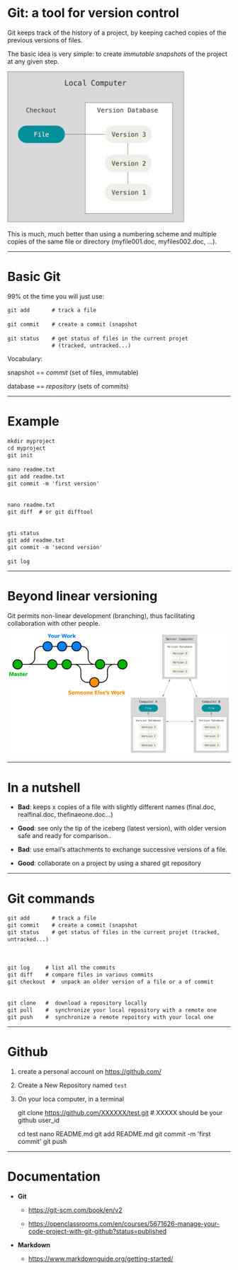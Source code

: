 Git: a tool for version control
===============================


Git keeps track of the history of a project, by keeping cached copies of the previous versions of files. 

The basic idea is very simple: to create *immutable snapshots* of the project at any given step.
    
![](images/local_small.png)

This is much, much better than using a numbering scheme and multiple copies of the same file or directory (myfile001.doc, myfiles002.doc, ...). 




---

Basic Git
=========


99% ot the time you will just use:

    git add       # track a file

    git commit    # create a commit (snapshot
    
    git status    # get status of files in the current projet 
                  # (tracked, untracked...)


Vocabulary: 

 snapshot  == *commit* (set of files, immutable) 
 
 database == *repository* (sets of commits)


---


Example
=======


    mkdir myproject
    cd myproject
    git init

    nano readme.txt
    git add readme.txt
    git commit -m 'first version'
    

    nano readme.txt
    git diff  # or git difftool
    

    gti status
    git add readme.txt
    git commit -m 'second version'

    git log


---

Beyond linear versioning
========================

Git permits non-linear development (branching), thus facilitating collaboration with other people.

![](images/collab.png)

----

In a nutshell
=============

-  **Bad**: keeps x copies of a file with slightly different names (final.doc, realfinal.doc, thefinaeone.doc...)

-  **Good**: see only the tip of the iceberg (latest version), with older version safe and ready for comparison..

-  **Bad**: use email’s attachments to exchange successive versions of a file.

-  **Good**: collaborate on a project by using a shared git repository


----

Git commands
============

    git add       # track a file
    git commit    # create a commit (snapshot
    git status    # get status of files in the current projet (tracked, untracked...)



    git log     # list all the commits
    git diff    # compare files in various commits
    git checkout  #  unpack an older version of a file or a of commit


    git clone   #  download a repository locally
    git pull    #  synchronize your local repository with a remote one
    git push    #  synchronize a remote repoitory with your local one



----

Github
=======

1. create a personal account on https://github.com/
 
2. Create a New Repository named `test`

3. On your loca computer, in a terminal

    git clone https://github.com/XXXXXX/test.git   # XXXXX should be your github user_id

    cd test
    nano README.md
    git add README.md
    git commit -m 'first commit'
    git push
    

---

Documentation
=============

- **Git**

   * https://git-scm.com/book/en/v2

   * https://openclassrooms.com/en/courses/5671626-manage-your-code-project-with-git-github?status=published


- **Markdown**

   * https://www.markdownguide.org/getting-started/
